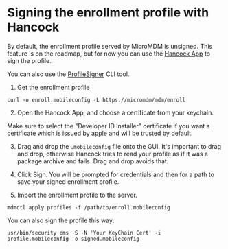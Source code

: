 # Signing the enrollment profile with Hancock

By default, the enrollment profile served by MicroMDM is unsigned. This feature is on the roadmap, but for now you can use the [Hancock App](https://github.com/JeremyAgost/Hancock) to sign the profile.

You can also use the [ProfileSigner](https://github.com/nmcspadden/ProfileSigner) CLI tool.

1) Get the enrollment profile

```shell
curl -o enroll.mobileconfig -L https://micromdm/mdm/enroll
```

2) Open the Hancock App, and choose a certificate from your keychain.

Make sure to select the "Developer ID Installer" certificate if you want a certificate which is issued by apple and will be trusted by default. 

3) Drag and drop the `.mobileconfig` file onto the GUI. It's important to drag and drop, otherwise Hancock tries to read your profile as if it was a package archive and fails.
Drag and drop avoids that.

4) Click Sign. You will be prompted for credentials and then for a path to save your signed enrollment profile. 

5) Import the enrollment profile to the server.

```shell
mdmctl apply profiles -f /path/to/enroll.mobileconfig
```

You can also sign the profile this way:

```shell
usr/bin/security cms -S -N 'Your KeyChain Cert' -i profile.mobileconfig -o signed.mobileconfig
```
